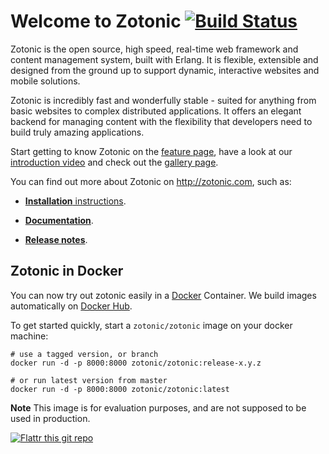 Welcome to Zotonic [![Build Status](https://secure.travis-ci.org/zotonic/zotonic.png?branch=master)](http://travis-ci.org/zotonic/zotonic)
==================

Zotonic is the open source, high speed, real-time web framework  and content management system, built with Erlang. It is flexible, extensible and designed from the ground up to support dynamic, interactive websites and mobile solutions.

Zotonic is incredibly fast and wonderfully stable - suited for anything from basic websites to complex distributed applications. It offers an elegant backend for managing content with the flexibility that developers need to build truly amazing applications.

Start getting to know Zotonic on the [feature page](http://zotonic.com/features), have a look at our [introduction video](http://zotonic.com/page/750/video-introduction-to-zotonic) and check out the [gallery page](http://www.zotonic.com/gallery/735/screen-shot-gallery).


You can find out more about Zotonic on http://zotonic.com, such as:

- [**Installation** instructions](http://zotonic.com/install).

- [**Documentation**](http://zotonic.com/docs).

- [**Release notes**](http://zotonic.com/docs/latest/dev/releasenotes/index.html).


Zotonic in Docker
-----------------

You can now try out zotonic easily in a
[Docker](https://www.docker.com/) Container. We build images
automatically on
[Docker Hub](https://hub.docker.com/r/zotonic/zotonic/).

To get started quickly, start a `zotonic/zotonic` image on your docker machine:

    # use a tagged version, or branch
    docker run -d -p 8000:8000 zotonic/zotonic:release-x.y.z

    # or run latest version from master
    docker run -d -p 8000:8000 zotonic/zotonic:latest

**Note** This image is for evaluation purposes, and are not supposed
to be used in production.


[![Flattr this git repo](http://api.flattr.com/button/flattr-badge-large.png)](https://flattr.com/submit/auto?user_id=zotonic&url=https://github.com/zotonic/zotonic&title=zotonic&language=en_GB&tags=github&category=software) 
